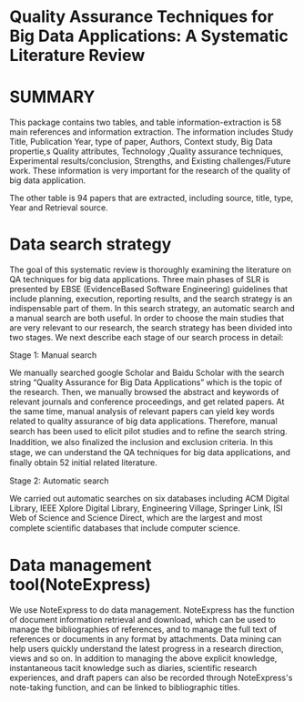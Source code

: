 # Quality Assurance Techniques for Big Data Applications: A Systematic Literature Review

SUMMARY
================================================================================
This package contains two tables, and table information-extraction is 58 main references and information extraction. The information includes Study Title, Publication Year, type of paper,	Authors,	Context study,	Big Data propertie,s	Quality attributes, Technology	,Quality assurance techniques, Experimental results/conclusion,	Strengths,	and Existing challenges/Future work. These information is very important for the research of the quality of big data application. 

The other table is 94 papers that are extracted, including source, 	title,	type,	Year and Retrieval source.

Data search strategy 
================================================================================
The goal of this systematic review is thoroughly examining the literature on QA techniques for big data applications. Three main phases of SLR is presented by EBSE (EvidenceBased Software Engineering) guidelines that include planning, execution, reporting results, and the search strategy is an indispensable part of them. In this search strategy, an automatic search and a manual search are both useful. In order to choose the main studies that are very relevant to our research, the search strategy has been divided into two stages. We next describe each stage of our search process in detail: 

Stage 1: Manual search

We manually searched google Scholar and Baidu Scholar with the search string “Quality Assurance for Big Data Applications” which is the topic of the research. Then, we manually browsed the abstract and keywords of relevant journals and conference proceedings, and get related papers. At the same time, manual analysis of relevant papers can yield key words related to quality assurance of big data applications. Therefore, manual search has been used to elicit pilot studies and to reﬁne the search string. Inaddition, we also ﬁnalized the inclusion and exclusion criteria. In this stage, we can understand the QA techniques for big data applications, and ﬁnally obtain 52 initial related literature. 

Stage 2: Automatic search

We carried out automatic searches on six databases including ACM Digital Library, IEEE Xplore Digital Library, Engineering Village, Springer Link, ISI Web of Science and Science Direct, which are the largest and most complete scientiﬁc databases that include computer science.

Data management tool(NoteExpress)
================================================================================
We use NoteExpress to do data management. NoteExpress has the function of document information retrieval and download, which can be used to manage the bibliographies of references, and to manage the full text of references or documents in any format by attachments. Data mining can help users quickly understand the latest progress in a research direction, views and so on. In addition to managing the above explicit knowledge, instantaneous tacit knowledge such as diaries, scientific research experiences, and draft papers can also be recorded through NoteExpress's note-taking function, and can be linked to bibliographic titles. 
